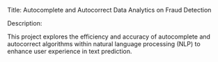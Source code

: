 Title:  Autocomplete and Autocorrect Data Analytics on Fraud Detection

Description: 

This project explores the efficiency and accuracy of autocomplete and autocorrect algorithms within natural language processing (NLP) to enhance user experience in text prediction.
